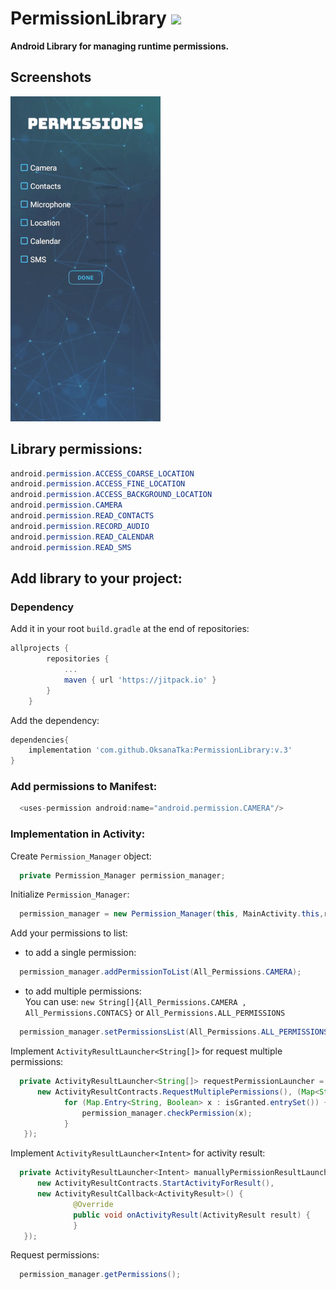 # PermissionLibrary  [![](https://jitpack.io/v/OksanaTka/PermissionLibrary.svg)](https://jitpack.io/#OksanaTka/PermissionLibrary)

**Android Library for managing runtime permissions.**



Screenshots
-----------
![](app_gif.gif)


Library permissions:
-----------
```java
android.permission.ACCESS_COARSE_LOCATION
android.permission.ACCESS_FINE_LOCATION
android.permission.ACCESS_BACKGROUND_LOCATION
android.permission.CAMERA
android.permission.READ_CONTACTS
android.permission.RECORD_AUDIO
android.permission.READ_CALENDAR
android.permission.READ_SMS
```


Add library to your project:
-----------

### Dependency
Add it in your root ``build.gradle`` at the end of repositories: 
```groovy
allprojects {
		repositories {
			...
			maven { url 'https://jitpack.io' }
		}
	}
```

Add the dependency:  
```groovy
dependencies{
	implementation 'com.github.OksanaTka:PermissionLibrary:v.3'
}
```

### Add permissions to Manifest:
```java
  <uses-permission android:name="android.permission.CAMERA"/>
```


### Implementation in Activity:
Create ``Permission_Manager`` object:
```java
  private Permission_Manager permission_manager;
```

Initialize ``Permission_Manager``:
```java
  permission_manager = new Permission_Manager(this, MainActivity.this,requestPermissionLauncher,manuallyPermissionResultLauncher);
```

Add your permissions to list:  

* to add a single permission:
```java
  permission_manager.addPermissionToList(All_Permissions.CAMERA);
```
* to add multiple permissions:  
You can use: ``new String[]{All_Permissions.CAMERA , All_Permissions.CONTACS}`` or ``All_Permissions.ALL_PERMISSIONS``
```java
  permission_manager.setPermissionsList(All_Permissions.ALL_PERMISSIONS);
```

Implement ``ActivityResultLauncher<String[]>`` for request multiple permissions:
```java
  private ActivityResultLauncher<String[]> requestPermissionLauncher = registerForActivityResult(
      new ActivityResultContracts.RequestMultiplePermissions(), (Map<String, Boolean> isGranted) -> {
            for (Map.Entry<String, Boolean> x : isGranted.entrySet()) {
                permission_manager.checkPermission(x);
            }
   });
```

Implement ``ActivityResultLauncher<Intent>`` for activity result:
```java
  private ActivityResultLauncher<Intent> manuallyPermissionResultLauncher = registerForActivityResult(
      new ActivityResultContracts.StartActivityForResult(),
      new ActivityResultCallback<ActivityResult>() {
              @Override
              public void onActivityResult(ActivityResult result) {
              }
   });
```

Request permissions:
```java
  permission_manager.getPermissions();
```
